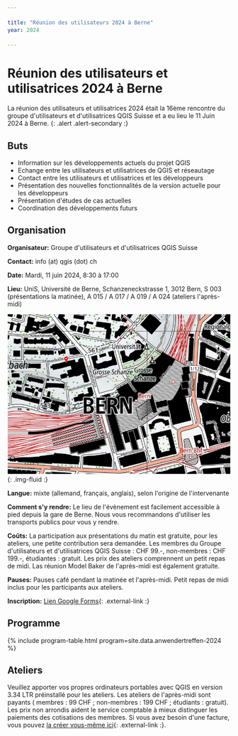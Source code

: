 ```yaml
---

title: "Réunion des utilisateurs 2024 à Berne"
year: 2024

---
```


# Réunion des utilisateurs et utilisatrices 2024 à Berne

La réunion des utilisateurs et utilisatrices 2024 était la 16ème rencontre du groupe
d'utilisateurs et d'utilisatrices QGIS Suisse et a eu lieu le 11 Juin 2024 à Berne.
{: .alert .alert-secondary :}

## Buts

* Information sur les développements actuels du projet QGIS
* Echange entre les utilisateurs et utilisatrices de QGIS et réseautage
* Contact entre les utilisateurs et utilisatrices et les développeurs
* Présentation des nouvelles fonctionnalités de la version actuelle pour les développeurs
* Présentation d'études de cas actuelles
* Coordination des développements futurs

## Organisation

**Organisateur:** Groupe d'utilisateurs et d'utilisatrices QGIS Suisse

**Contact:** info (at) qgis (dot) ch

**Date:** Mardi, 11 juin 2024, 8:30 à 17:00

**Lieu:** UniS, Université de Berne, Schanzeneckstrasse 1, 3012 Bern, S 003 (présentations la matinée), A 015 / A 017 / A 019 / A 024 (ateliers l'après-midi)

![](/assets/img/lageplan_unis_unibe_swisstopo_2024.png){: .img-fluid :}

**Langue:** mixte (allemand, français, anglais), selon l'origine de l'intervenante

**Comment s'y rendre:** Le lieu de l'évènement est facilement accessible à pied
depuis la gare de Berne. Nous vous recommandons d'utiliser les transports publics
pour vous y rendre.

**Coûts:** La participation aux présentations du matin est gratuite,
pour les ateliers, une petite contribution sera demandée. Les membres du Groupe
d'utilisateurs et d'utilisatrices QGIS Suisse : CHF 99.-, non-membres : CHF 199.-, étudiantes :
gratuit. Les prix des ateliers comprennent un petit repas de midi.
Las réunion Model Baker de l'après-midi est également gratuite.

**Pauses:** Pauses café pendant la matinée et l'après-midi. Petit repas de midi inclus pour les participants aux ateliers.

**Inscription:** [Lien Google Forms](https://forms.gle/iyC8cCB85T9wrSCW6){: .external-link :}

## Programme

{% include program-table.html program=site.data.anwendertreffen-2024 %}

## Ateliers

Veuillez apporter vos propres ordinateurs portables avec QGIS en version 3.34 LTR
préinstallé pour les ateliers. Les ateliers de l'après-midi sont payants
( membres : 99 CHF ; non-membres : 199 CHF ; étudiants : gratuit). Les prix non
arrondis aident le service comptable à mieux distinguer les paiements des
cotisations des membres. Si vous avez besoin d'une facture, vous pouvez
[la créer vous-même ici](https://www.qgis.ch/invoice-usermeeting/){: .external-link :}.
